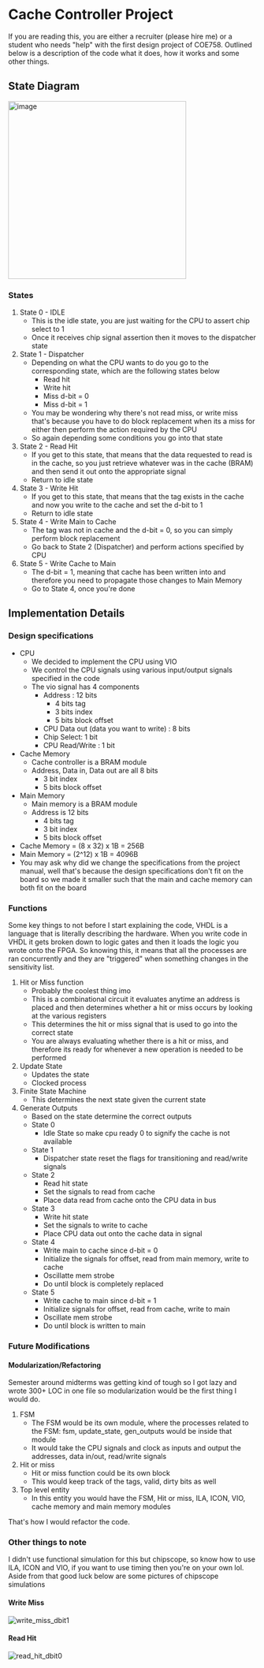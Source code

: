 # Cache Controller Project 

If you are reading this, you are either a recruiter (please hire me) or a student who needs "help" with the first design project of COE758. Outlined below is a description of the code what it does, how it works and some other things. 

## State Diagram 

<img width="361" alt="image" src="https://github.com/saikot-paul/coe758/assets/79386282/aa0dea9f-1bd4-4b0c-94d8-8723748b4272">

### States 

1) State 0 - IDLE 
    - This is the idle state, you are just waiting for the CPU to assert chip select to 1
    - Once it receives chip signal assertion then it moves to the dispatcher state 
2) State 1 - Dispatcher
    -  Depending on what the CPU wants to do you go to the corresponding state, which are the following states below
        - Read hit
        - Write hit
        - Miss d-bit = 0
        - Miss d-bit = 1
    - You may be wondering why there's not read miss, or write miss that's because you have to do block replacement when its a miss for either then perform the action required by the CPU
    - So again depending some conditions you go into that state
3) State 2 - Read Hit
      - If you get to this state, that means that the data requested to read is in the cache, so you just retrieve whatever was in the cache (BRAM) and then send it out onto the appropriate signal
      - Return to idle state
4) State 3 - Write Hit
      - If you get to this state, that means that the tag exists in the cache and now you write to the cache and set the d-bit to 1
      - Return to idle state
5) State 4 - Write Main to Cache
      - The tag was not in cache and the d-bit = 0, so you can simply perform block replacement
      - Go back to State 2 (Dispatcher) and perform actions specified by CPU 
6) State 5 - Write Cache to Main
      - The d-bit = 1, meaning that cache has been written into and therefore you need to propagate those changes to Main Memory
      - Go to State 4, once you're done

## Implementation Details 

### Design specifications
  - CPU
    - We decided to implement the CPU using VIO
    - We control the CPU signals using various input/output signals specified in the code
    - The vio signal has 4 components
      - Address : 12 bits
        - 4 bits tag
        - 3 bits index
        - 5 bits block offset  
      - CPU Data out (data you want to write) : 8 bits 
      - Chip Select: 1 bit
      - CPU Read/Write : 1 bit
  - Cache Memory 
    - Cache controller is a BRAM module
    - Address, Data in, Data out are all 8 bits
      - 3 bit index
      - 5 bits block offset
  - Main Memory 
    - Main memory is a BRAM module
    - Address is 12 bits
      - 4 bits tag    
      - 3 bit index
      - 5 bits block offset
  - Cache Memory = (8 x 32) x 1B = 256B
  - Main Memory = (2^12) x 1B = 4096B
  - You may ask why did we change the specifications from the project manual, well that's because the design specifications don't fit on the board so we made it smaller such that the main and cache memory can both fit on the board 

### Functions

Some key things to not before I start explaining the code, VHDL is a language that is literally describing the hardware. When you write code in VHDL it gets broken down to logic gates and then it loads the logic you wrote onto the FPGA. So knowing this, it means that all the processes are ran concurrently and they are "triggered" when something changes in the sensitivity list. 

1) Hit or Miss function
      - Probably the coolest thing imo
      - This is a combinational circuit it evaluates anytime an address is placed and then determines whether a hit or miss occurs by looking at the various registers
      - This determines the hit or miss signal that is used to go into the correct state
      - You are always evaluating whether there is a hit or miss, and therefore its ready for whenever a new operation is needed to be performed 
2) Update State
      - Updates the state
      - Clocked process
3) Finite State Machine
      - This determines the next state given the current state
4) Generate Outputs
      - Based on the state determine the correct outputs
      - State 0
        - Idle State so make cpu ready 0 to signify the cache is not available
      - State 1
        - Dispatcher state reset the flags for transitioning and read/write signals
      - State 2
        - Read hit state
        - Set the signals to read from cache
        - Place data read from cache onto the CPU data in bus
      - State 3
        - Write hit state
        - Set the signals to write to cache
        - Place CPU data out onto the cache data in signal
      - State 4
        - Write main to cache since d-bit = 0
        - Initialize the signals for offset, read from main memory, write to cache
        - Oscillatte mem strobe
        - Do until block is completely replaced
      - State 5
        - Write cache to main since d-bit = 1
        - Initialize signals for offset, read from cache, write to main
        - Oscillate mem strobe
        - Do until block is written to main

### Future Modifications 

#### Modularization/Refactoring

Semester around midterms was getting kind of tough so I got lazy and wrote 300+ LOC in one file so modularization would be the first thing I would do. 

1) FSM
   - The FSM would be its own module, where the processes related to the FSM: fsm, update_state, gen_outputs would be inside that module
   - It would take the CPU signals and clock as inputs and output the addresses, data in/out, read/write signals
3) Hit or miss
   - Hit or miss function could be its own block
   - This would keep track of the tags, valid, dirty bits as well
4) Top level entity
   - In this entity you would have the FSM, Hit or miss, ILA, ICON, VIO, cache memory and main memory modules

That's how I would refactor the code. 

### Other things to note 

I didn't use functional simulation for this but chipscope, so know how to use ILA, ICON and VIO, if you want to use timing then you're on your own lol. Aside from that good luck below are some pictures of chipscope simulations

#### Write Miss 
![write_miss_dbit1](https://github.com/saikot-paul/COE758-Cache-Controller/assets/79386282/a1d76e08-13f3-40ca-96a1-6169f19eb474)

#### Read Hit 
![read_hit_dbit0](https://github.com/saikot-paul/COE758-Cache-Controller/assets/79386282/944c0a99-f91f-4ccc-bdef-a79c0c01dff5)
